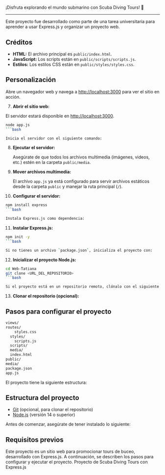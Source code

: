 # 

¡Disfruta explorando el mundo submarino con Scuba Diving Tours! 🌊

---

Este proyecto fue desarrollado como parte de una tarea universitaria para aprender a usar Express.js y organizar un proyecto web.

## Créditos

- **HTML:** El archivo principal es `public/index.html`.
- **JavaScript:** Los scripts están en `public/scripts/scripts.js`.
- **Estilos:** Los estilos CSS están en `public/styles/styles.css`.

## Personalización

Abre un navegador web y navega a [http://localhost:3000](http://localhost:3000) para ver el sitio en acción.

7. **Abrir el sitio web:**

El servidor estará disponible en [http://localhost:3000](http://localhost:3000).

```sh
node app.js
```bash

Inicia el servidor con el siguiente comando:

```

8. **Ejecutar el servidor:**

   Asegúrate de que todos los archivos multimedia (imágenes, videos, etc.) estén en la carpeta `public/media`.

9. **Mover archivos multimedia:**

   El archivo `app.js` ya está configurado para servir archivos estáticos desde la carpeta `public` y manejar la ruta principal (`/`).

10. **Configurar el servidor:**

```sh
npm install express
```bash

Instala Express.js como dependencia:

```

11. **Instalar Express.js:**

```sh
npm init -y
```bash

Si no tienes un archivo `package.json`, inicializa el proyecto con:

```

12. **Inicializar el proyecto Node.js:**

```sh
cd Web-Tatiana
git clone <URL_DEL_REPOSITORIO>
```bash

Si el proyecto está en un repositorio remoto, clónalo con el siguiente comando:

```

13. **Clonar el repositorio (opcional):**

## Pasos para configurar el proyecto

```sh
views/
routes/
    styles.css
  styles/
    scripts.js
  scripts/
  media/
  index.html
public/
media/
package.json
app.js
```

El proyecto tiene la siguiente estructura:

## Estructura del proyecto

- [Git](https://git-scm.com/) (opcional, para clonar el repositorio)
- [Node.js](https://nodejs.org/) (versión 14 o superior)

Antes de comenzar, asegúrate de tener instalado lo siguiente:

## Requisitos previos

Este proyecto es un sitio web para promocionar tours de buceo, desarrollado con Express.js. A continuación, se describen los pasos para configurar y ejecutar el proyecto.
Proyecto de Scuba Diving Tours con Express.js